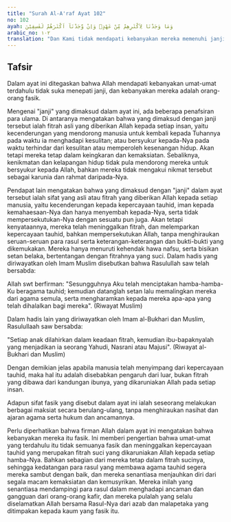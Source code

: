 ```yaml
---
title: "Surah Al-A'raf Ayat 102"
no: 102
ayah: وَمَا وَجَدْنَا لِاَكْثَرِهِمْ مِّنْ عَهْدٍۚ وَاِنْ وَّجَدْنَآ اَكْثَرَهُمْ لَفٰسِقِيْنَ
arabic_no: ١٠٢
translation: "Dan Kami tidak mendapati kebanyakan mereka memenuhi janji. Sebaliknya yang Kami dapati kebanyakan mereka adalah orang-orang yang benar-benar fasik."
---
```


## Tafsir

Dalam ayat ini ditegaskan bahwa Allah mendapati kebanyakan umat-umat terdahulu tidak suka menepati janji, dan kebanyakan mereka adalah orang-orang fasik.

Mengenai "janji" yang dimaksud dalam ayat ini, ada beberapa penafsiran para ulama. Di antaranya mengatakan bahwa yang dimaksud dengan janji tersebut ialah fitrah asli yang diberikan Allah kepada setiap insan, yaitu kecenderungan yang mendorong manusia untuk kembali kepada Tuhannya pada waktu ia menghadapi kesulitan; atau bersyukur kepada-Nya pada waktu terhindar dari kesulitan atau memperoleh kesenangan hidup. Akan tetapi mereka tetap dalam keingkaran dan kemaksiatan. Sebaliknya, kenikmatan dan kelapangan hidup tidak pula mendorong mereka untuk bersyukur kepada Allah, bahkan mereka tidak mengakui nikmat tersebut sebagai karunia dan rahmat daripada-Nya.

Pendapat lain mengatakan bahwa yang dimaksud dengan "janji" dalam ayat tersebut ialah sifat yang asli atau fitrah yang diberikan Allah kepada setiap manusia, yaitu kecenderungan kepada kepercayaan tauhid, iman kepada kemahaesaan-Nya dan hanya menyembah kepada-Nya, serta tidak mempersekutukan-Nya dengan sesuatu pun juga. Akan tetapi kenyataannya, mereka telah meninggalkan fitrah, dan melemparkan kepercayaan tauhid, bahkan mempersekutukan Allah, tanpa menghiraukan seruan-seruan para rasul serta keterangan-keterangan dan bukti-bukti yang dikemukakan. Mereka hanya menuruti kehendak hawa nafsu, serta bisikan setan belaka, bertentangan dengan fitrahnya yang suci. Dalam hadis yang diriwayatkan oleh Imam Muslim disebutkan bahwa Rasulullah saw telah bersabda:

Allah swt berfirman: "Sesungguhnya Aku telah menciptakan hamba-hamba-Ku beragama tauhid; kemudian datanglah setan lalu memalingkan mereka dari agama semula, serta mengharamkan kepada mereka apa-apa yang telah dihalalkan bagi mereka". (Riwayat Muslim)

Dalam hadis lain yang diriwayatkan oleh Imam al-Bukhari dan Muslim, Rasulullaah saw bersabda:

"Setiap anak dilahirkan dalam keadaan fitrah, kemudian ibu-bapaknyalah yang menjadikan ia seorang Yahudi, Nasrani atau Majusi". (Riwayat al-Bukhari dan Muslim)

Dengan demikian jelas apabila manusia telah menyimpang dari kepercayaan tauhid, maka hal itu adalah disebabkan pengaruh dari luar, bukan fitrah yang dibawa dari kandungan ibunya, yang dikaruniakan Allah pada setiap insan.

Adapun sifat fasik yang disebut dalam ayat ini ialah seseorang melakukan berbagai maksiat secara berulang-ulang, tanpa menghiraukan nasihat dan ajaran agama serta hukum dan ancamannya.

Perlu diperhatikan bahwa firman Allah dalam ayat ini mengatakan bahwa kebanyakan mereka itu fasik. Ini memberi pengertian bahwa umat-umat yang terdahulu itu tidak semuanya fasik dan meninggalkan kepercayaan tauhid yang merupakan fitrah suci yang dikaruniakan Allah kepada setiap hamba-Nya. Bahkan sebagian dari mereka tetap dalam fitrah sucinya, sehingga kedatangan para rasul yang membawa agama tauhid segera mereka sambut dengan baik, dan mereka senantiasa menjauhkan diri dari segala macam kemaksiatan dan kemusyrikan. Mereka inilah yang senantiasa mendampingi para rasul dalam menghadapi ancaman dan gangguan dari orang-orang kafir, dan mereka pulalah yang selalu diselamatkan Allah bersama Rasul-Nya dari azab dan malapetaka yang ditimpakan kepada kaum yang fasik itu.